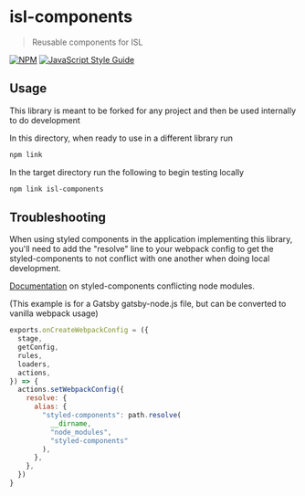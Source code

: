 # isl-components

> Reusable components for ISL

[![NPM](https://img.shields.io/npm/v/isl-components.svg)](https://www.npmjs.com/package/isl-components) [![JavaScript Style Guide](https://img.shields.io/badge/code_style-standard-brightgreen.svg)](https://standardjs.com)

## Usage

This library is meant to be forked for any project and then be used internally to do
development

In this directory, when ready to use in a different library run
```bash
npm link
```

In the target directory run the following to begin testing locally
```bash
npm link isl-components
```


## Troubleshooting

When using styled components in the application implementing this library, you'll
need to add the "resolve" line to your webpack config to get the styled-components
to not conflict with one another when doing local development.

[Documentation](https://www.styled-components.com/docs/faqs#duplicated-module-in-node_modules) on styled-components conflicting node modules.

(This example is for a Gatsby gatsby-node.js file, but can be converted to vanilla webpack usage)
```javascript
exports.onCreateWebpackConfig = ({
  stage,
  getConfig,
  rules,
  loaders,
  actions,
}) => {
  actions.setWebpackConfig({
    resolve: {
      alias: {
        "styled-components": path.resolve(
          __dirname,
          "node_modules",
          "styled-components"
        ),
      },
    },
  })
}
```
